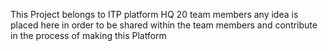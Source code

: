 This Project belongs to ITP platform HQ 20 team members 
any idea is placed here in order to be shared within the team members and contribute in the process of making this Platform
